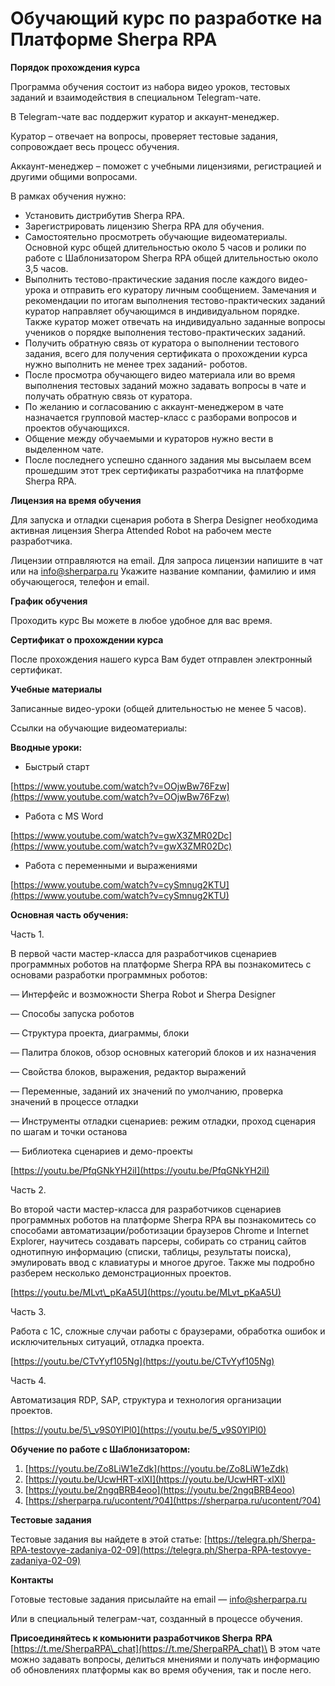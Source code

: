 # Обучающий курс по разработке на Платформе Sherpa RPA

**Порядок прохождения курса**

Программа обучения состоит из набора видео уроков, тестовых заданий и взаимодействия в специальном Telegram-чате.

В Telegram-чате вас поддержит куратор и аккаунт-менеджер.

Куратор – отвечает на вопросы, проверяет тестовые задания, сопровождает весь процесс обучения.

Аккаунт-менеджер – поможет с учебными лицензиями, регистрацией и другими общими вопросами.

В рамках обучения нужно:

* Установить дистрибутив Sherpa RPA.
* Зарегистрировать лицензию Sherpa RPA для обучения.
* Самостоятельно просмотреть обучающие видеоматериалы. Основной курс общей длительностью около 5 часов и ролики по работе с Шаблонизатором Sherpa RPA общей длительностью около 3,5 часов.
* Выполнить тестово-практические задания после каждого видео-урока и отправить его куратору личным сообщением. Замечания и рекомендации по итогам выполнения тестово-практических заданий куратор направляет обучающимся в индивидуальном порядке. Также куратор может отвечать на индивидуально заданные вопросы учеников о порядке выполнения тестово-практических заданий.
* Получить обратную связь от куратора о выполнении тестового задания, всего для получения сертификата о прохождении курса нужно выполнить не менее трех заданий- роботов.
* После просмотра обучающего видео материала или во время выполнения тестовых заданий можно задавать вопросы в чате и получать обратную связь от куратора.
* По желанию и согласованию с аккаунт-менеджером в чате назначается групповой мастер-класс с разборами вопросов и проектов обучающихся.
* Общение между обучаемыми и кураторов нужно вести в выделенном чате.
* После последнего успешно сданного задания мы высылаем всем прошедшим этот трек сертификаты разработчика на платформе Sherpa RPA.

**Лицензия на время обучения**

Для запуска и отладки сценария робота в Sherpa Designer необходима активная лицензия Sherpa Attended Robot на рабочем месте разработчика.

Лицензии отправляются на email. Для запроса лицензии напишите в чат или на [info@sherparpa.ru](mailto:info@sherparpa.ru) Укажите название компании, фамилию и имя обучающегося, телефон и email.

**График обучения**

Проходить курс Вы можете в любое удобное для вас время.

**Сертификат о прохождении курса**

После прохождения нашего курса Вам будет отправлен электронный сертификат.

**Учебные материалы**

Записанные видео-уроки (общей длительностью не менее 5 часов).

Ссылки на обучающие видеоматериалы:

**Вводные уроки:**

* Быстрый старт

[https://www.youtube.com/watch?v=OOjwBw76Fzw](https://www.youtube.com/watch?v=OOjwBw76Fzw)

* Работа с MS Word

[https://www.youtube.com/watch?v=gwX3ZMR02Dc](https://www.youtube.com/watch?v=gwX3ZMR02Dc)

* Работа с переменными и выражениями

[https://www.youtube.com/watch?v=cySmnug2KTU](https://www.youtube.com/watch?v=cySmnug2KTU)

**Основная часть обучения:**

Часть 1.

В первой части мастер-класса для разработчиков сценариев программных роботов на платформе Sherpa RPA вы познакомитесь с основами разработки программных роботов:

— Интерфейс и возможности Sherpa Robot и Sherpa Designer

— Способы запуска роботов

— Структура проекта, диаграммы, блоки

— Палитра блоков, обзор основных категорий блоков и их назначения

— Свойства блоков, выражения, редактор выражений

— Переменные, заданий их значений по умолчанию, проверка значений в процессе отладки

— Инструменты отладки сценариев: режим отладки, проход сценария по шагам и точки останова

— Библиотека сценариев и демо-проекты

[https://youtu.be/PfqGNkYH2iI](https://youtu.be/PfqGNkYH2iI)

Часть 2.

Во второй части мастер-класса для разработчиков сценариев программных роботов на платформе Sherpa RPA вы познакомитесь со способами автоматизации/роботизации браузеров Chrome и Internet Explorer, научитесь создавать парсеры, собирать со страниц сайтов однотипную информацию (списки, таблицы, результаты поиска), эмулировать ввод с клавиатуры и многое другое. Также мы подробно разберем несколько демонстрационных проектов.

[https://youtu.be/MLvt\_pKaA5U](https://youtu.be/MLvt_pKaA5U)

Часть 3.

Работа с 1С, сложные случаи работы с браузерами, обработка ошибок и исключительных ситуаций, отладка проекта.

[https://youtu.be/CTvYyf105Ng](https://youtu.be/CTvYyf105Ng)

Часть 4.

Автоматизация RDP, SAP, структура и технология организации проектов.

[https://youtu.be/5\_v9S0YlPl0](https://youtu.be/5_v9S0YlPl0)

**Обучение по работе с Шаблонизатором:**

1. [https://youtu.be/Zo8LiW1eZdk](https://youtu.be/Zo8LiW1eZdk)
2. [https://youtu.be/UcwHRT-xlXI](https://youtu.be/UcwHRT-xlXI)
3. [https://youtu.be/2ngqBRB4eoo](https://youtu.be/2ngqBRB4eoo)
4. [https://sherparpa.ru/ucontent/?04](https://sherparpa.ru/ucontent/?04)

**Тестовые задания**

Тестовые задания вы найдете в этой статье: [https://telegra.ph/Sherpa-RPA-testovye-zadaniya-02-09](https://telegra.ph/Sherpa-RPA-testovye-zadaniya-02-09)

**Контакты**

Готовые тестовые задания присылайте на email — [info@sherparpa.ru](mailto:info@sherprpa.ru)

Или в специальный телеграм-чат, созданный в процессе обучения.

**Присоединяйтесь к комьюнити разработчиков Sherpa** **RPA** [https://t.me/SherpaRPA\_chat](https://t.me/SherpaRPA_chat)\
В этом чате можно задавать вопросы, делиться мнениями и получать информацию об обновлениях платформы как во время обучения, так и после него.
